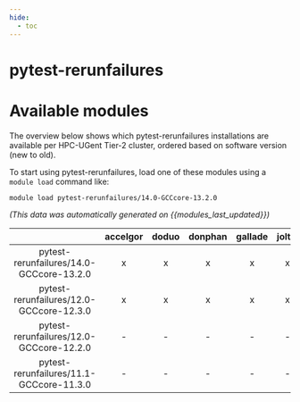 ```yaml
---
hide:
  - toc
---
```


pytest-rerunfailures
====================

# Available modules


The overview below shows which pytest-rerunfailures installations are available per HPC-UGent Tier-2 cluster, ordered based on software version (new to old).

To start using pytest-rerunfailures, load one of these modules using a `module load` command like:

```shell
module load pytest-rerunfailures/14.0-GCCcore-13.2.0
```

*(This data was automatically generated on {{modules_last_updated}})*  

| |accelgor|doduo|donphan|gallade|joltik|shinx|
| :---: | :---: | :---: | :---: | :---: | :---: | :---: |
|pytest-rerunfailures/14.0-GCCcore-13.2.0|x|x|x|x|x|x|
|pytest-rerunfailures/12.0-GCCcore-12.3.0|x|x|x|x|x|x|
|pytest-rerunfailures/12.0-GCCcore-12.2.0|-|-|-|-|-|x|
|pytest-rerunfailures/11.1-GCCcore-11.3.0|-|-|-|-|-|x|
